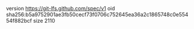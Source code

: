 version https://git-lfs.github.com/spec/v1
oid sha256:b5a9752901ae3fb50cecf73f0706c752645ea36a2c1865748c0e55454f882bcf
size 2110
